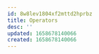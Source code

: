 ```yaml
---
id: 8w8lev1804xf2mttd2hprbz
title: Operators
desc: ''
updated: 1658678140066
created: 1658678140066
---
```

